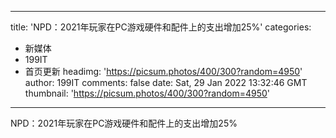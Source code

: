 
---
title: 'NPD：2021年玩家在PC游戏硬件和配件上的支出增加25%'
categories: 
 - 新媒体
 - 199IT
 - 首页更新
headimg: 'https://picsum.photos/400/300?random=4950'
author: 199IT
comments: false
date: Sat, 29 Jan 2022 13:32:46 GMT
thumbnail: 'https://picsum.photos/400/300?random=4950'
---

<div>   
NPD：2021年玩家在PC游戏硬件和配件上的支出增加25%  
</div>
            